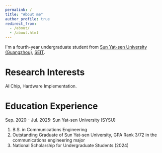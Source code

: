 ```yaml
---
permalink: /
title: "About me"
author_profile: true
redirect_from: 
  - /about/
  - /about.html
---
```


I'm a fourth-year undergraduate student from [Sun Yat-sen University (Guangzhou)](https://www.sysu.edu.cn/), [SEIT](https://seit.sysu.edu.cn/).

Research Interests
======
AI Chip, Hardware Implementation.

Education Experience
======
Sep. 2020 - Jul. 2025: Sun Yat-sen University (SYSU)
1. B.S. in Communications Engineering
1. Outstanding Graduate of Sun Yat-sen University, GPA Rank 3/72 in the communications engineering major
1. National Scholarship for Undergraduate Students (2024)
